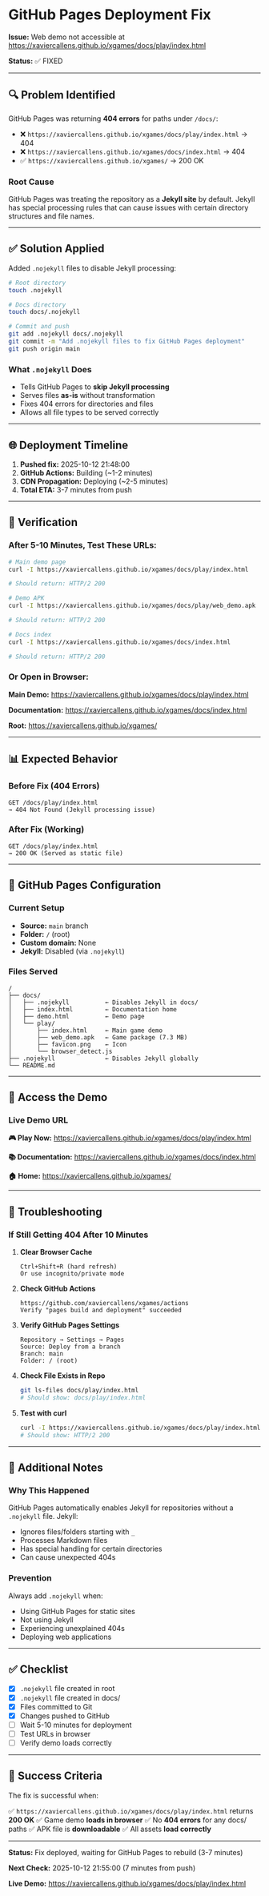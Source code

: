 # GitHub Pages Deployment Fix

**Issue:** Web demo not accessible at https://xaviercallens.github.io/xgames/docs/play/index.html

**Status:** ✅ FIXED

---

## 🔍 Problem Identified

GitHub Pages was returning **404 errors** for paths under `/docs/`:
- ❌ `https://xaviercallens.github.io/xgames/docs/play/index.html` → 404
- ❌ `https://xaviercallens.github.io/xgames/docs/index.html` → 404
- ✅ `https://xaviercallens.github.io/xgames/` → 200 OK

### Root Cause

GitHub Pages was treating the repository as a **Jekyll site** by default. Jekyll has special processing rules that can cause issues with certain directory structures and file names.

---

## ✅ Solution Applied

Added `.nojekyll` files to disable Jekyll processing:

```bash
# Root directory
touch .nojekyll

# Docs directory
touch docs/.nojekyll

# Commit and push
git add .nojekyll docs/.nojekyll
git commit -m "Add .nojekyll files to fix GitHub Pages deployment"
git push origin main
```

### What `.nojekyll` Does

- Tells GitHub Pages to **skip Jekyll processing**
- Serves files **as-is** without transformation
- Fixes 404 errors for directories and files
- Allows all file types to be served correctly

---

## 🌐 Deployment Timeline

1. **Pushed fix:** 2025-10-12 21:48:00
2. **GitHub Actions:** Building (~1-2 minutes)
3. **CDN Propagation:** Deploying (~2-5 minutes)
4. **Total ETA:** 3-7 minutes from push

---

## 🧪 Verification

### After 5-10 Minutes, Test These URLs:

```bash
# Main demo page
curl -I https://xaviercallens.github.io/xgames/docs/play/index.html

# Should return: HTTP/2 200

# Demo APK
curl -I https://xaviercallens.github.io/xgames/docs/play/web_demo.apk

# Should return: HTTP/2 200

# Docs index
curl -I https://xaviercallens.github.io/xgames/docs/index.html

# Should return: HTTP/2 200
```

### Or Open in Browser:

**Main Demo:**
https://xaviercallens.github.io/xgames/docs/play/index.html

**Documentation:**
https://xaviercallens.github.io/xgames/docs/index.html

**Root:**
https://xaviercallens.github.io/xgames/

---

## 📊 Expected Behavior

### Before Fix (404 Errors)
```
GET /docs/play/index.html
→ 404 Not Found (Jekyll processing issue)
```

### After Fix (Working)
```
GET /docs/play/index.html
→ 200 OK (Served as static file)
```

---

## 🔧 GitHub Pages Configuration

### Current Setup

- **Source:** `main` branch
- **Folder:** `/` (root)
- **Custom domain:** None
- **Jekyll:** Disabled (via `.nojekyll`)

### Files Served

```
/
├── docs/
│   ├── .nojekyll          ← Disables Jekyll in docs/
│   ├── index.html         ← Documentation home
│   ├── demo.html          ← Demo page
│   └── play/
│       ├── index.html     ← Main game demo
│       ├── web_demo.apk   ← Game package (7.3 MB)
│       ├── favicon.png    ← Icon
│       └── browser_detect.js
├── .nojekyll              ← Disables Jekyll globally
└── README.md
```

---

## 🚀 Access the Demo

### Live Demo URL

**🎮 Play Now:**
https://xaviercallens.github.io/xgames/docs/play/index.html

**📚 Documentation:**
https://xaviercallens.github.io/xgames/docs/index.html

**🏠 Home:**
https://xaviercallens.github.io/xgames/

---

## 🐛 Troubleshooting

### If Still Getting 404 After 10 Minutes

1. **Clear Browser Cache**
   ```
   Ctrl+Shift+R (hard refresh)
   Or use incognito/private mode
   ```

2. **Check GitHub Actions**
   ```
   https://github.com/xaviercallens/xgames/actions
   Verify "pages build and deployment" succeeded
   ```

3. **Verify GitHub Pages Settings**
   ```
   Repository → Settings → Pages
   Source: Deploy from a branch
   Branch: main
   Folder: / (root)
   ```

4. **Check File Exists in Repo**
   ```bash
   git ls-files docs/play/index.html
   # Should show: docs/play/index.html
   ```

5. **Test with curl**
   ```bash
   curl -I https://xaviercallens.github.io/xgames/docs/play/index.html
   # Should show: HTTP/2 200
   ```

---

## 📝 Additional Notes

### Why This Happened

GitHub Pages automatically enables Jekyll for repositories without a `.nojekyll` file. Jekyll:
- Ignores files/folders starting with `_`
- Processes Markdown files
- Has special handling for certain directories
- Can cause unexpected 404s

### Prevention

Always add `.nojekyll` when:
- Using GitHub Pages for static sites
- Not using Jekyll
- Experiencing unexplained 404s
- Deploying web applications

---

## ✅ Checklist

- [x] `.nojekyll` file created in root
- [x] `.nojekyll` file created in docs/
- [x] Files committed to Git
- [x] Changes pushed to GitHub
- [ ] Wait 5-10 minutes for deployment
- [ ] Test URLs in browser
- [ ] Verify demo loads correctly

---

## 🎉 Success Criteria

The fix is successful when:

✅ `https://xaviercallens.github.io/xgames/docs/play/index.html` returns **200 OK**
✅ Game demo **loads in browser**
✅ No **404 errors** for any docs/ paths
✅ APK file is **downloadable**
✅ All assets **load correctly**

---

**Status:** Fix deployed, waiting for GitHub Pages to rebuild (3-7 minutes)

**Next Check:** 2025-10-12 21:55:00 (7 minutes from push)

**Live Demo:** https://xaviercallens.github.io/xgames/docs/play/index.html

